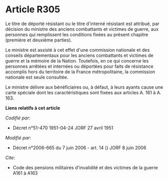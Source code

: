# Article R305

Le titre de déporté résistant ou le titre d'interné résistant est attribué, par décision du ministre des anciens combattants
et victimes de guerre, aux personnes qui remplissent les conditions fixées au présent chapitre (première et deuxième
parties).

Le ministre est assisté à cet effet d'une commission nationale et des conseils départementaux pour les anciens combattants et
victimes de guerre et la mémoire de la Nation. Toutefois, en ce qui concerne les personnes arrêtées et internées ou déportées
pour faits de résistance accomplis hors du territoire de la France métropolitaine, la commission nationale est seule
consultée.

Le ministre délivre aux bénéficiaires ou, à défaut, à leurs ayants cause une carte spéciale dont les caractéristiques sont
fixées aux articles A. 161 à A. 163.

**Liens relatifs à cet article**

_Codifié par_:

  - Décret n°51-470 1951-04-24 JORF 27 avril 1951

_Modifié par_:

  - Décret n°2006-665 du 7 juin 2006 - art. 14 () JORF 8 juin 2006

_Cite_:

  - Code des pensions militaires d'invalidité et des victimes de la guerre A161 à A163
